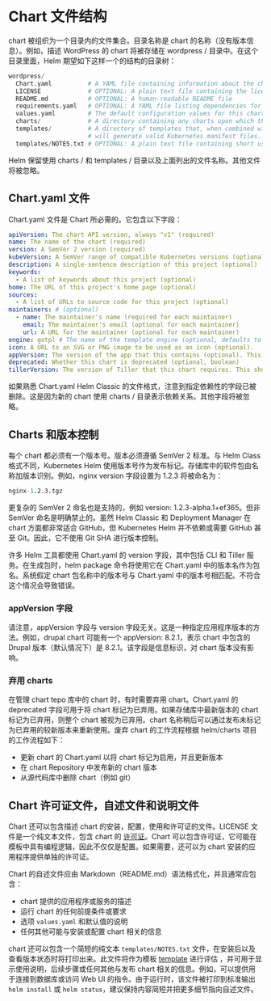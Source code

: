 # Chart 文件结构

chart 被组织为一个目录内的文件集合。目录名称是 chart 的名称（没有版本信息）。例如，描述 WordPress 的 chart 将被存储在 wordpress / 目录中。在这个目录里面，Helm 期望如下这样一个的结构的目录树：

```s
wordpress/
  Chart.yaml          # A YAML file containing information about the chart
  LICENSE             # OPTIONAL: A plain text file containing the license for the chart
  README.md           # OPTIONAL: A human-readable README file
  requirements.yaml   # OPTIONAL: A YAML file listing dependencies for the chart
  values.yaml         # The default configuration values for this chart
  charts/             # A directory containing any charts upon which this chart depends.
  templates/          # A directory of templates that, when combined with values,
                      # will generate valid Kubernetes manifest files.
  templates/NOTES.txt # OPTIONAL: A plain text file containing short usage notes
```

Helm 保留使用 charts / 和 templates / 目录以及上面列出的文件名称。其他文件将被忽略。

## Chart.yaml 文件

Chart.yaml 文件是 Chart 所必需的。它包含以下字段：

```yml
apiVersion: The chart API version, always "v1" (required)
name: The name of the chart (required)
version: A SemVer 2 version (required)
kubeVersion: A SemVer range of compatible Kubernetes versions (optional)
description: A single-sentence description of this project (optional)
keywords:
  - A list of keywords about this project (optional)
home: The URL of this project's home page (optional)
sources:
  - A list of URLs to source code for this project (optional)
maintainers: # (optional)
  - name: The maintainer's name (required for each maintainer)
    email: The maintainer's email (optional for each maintainer)
    url: A URL for the maintainer (optional for each maintainer)
engine: gotpl # The name of the template engine (optional, defaults to gotpl)
icon: A URL to an SVG or PNG image to be used as an icon (optional).
appVersion: The version of the app that this contains (optional). This needn't be SemVer.
deprecated: Whether this chart is deprecated (optional, boolean)
tillerVersion: The version of Tiller that this chart requires. This should be expressed as a SemVer range: ">2.0.0" (optional)
```

如果熟悉 Chart.yaml Helm Classic 的文件格式，注意到指定依赖性的字段已被删除。这是因为新的 chart 使用 charts / 目录表示依赖关系。其他字段将被忽略。

## Charts 和版本控制

每个 chart 都必须有一个版本号。版本必须遵循 SemVer 2 标准。与 Helm Class 格式不同，Kubernetes Helm 使用版本号作为发布标记。存储库中的软件包由名称加版本识别。例如，nginx version 字段设置为 1.2.3 将被命名为：

```s
nginx-1.2.3.tgz
```

更复杂的 SemVer 2 命名也是支持的，例如 version: 1.2.3-alpha.1+ef365。但非 SemVer 命名是明确禁止的。虽然 Helm Classic 和 Deployment Manager 在 chart 方面都非常适合 GitHub，但 Kubernetes Helm 并不依赖或需要 GitHub 甚至 Git。因此，它不使用 Git SHA 进行版本控制。

许多 Helm 工具都使用 Chart.yaml 的 version 字段，其中包括 CLI 和 Tiller 服务。在生成包时，helm package 命令将使用它在 Chart.yaml 中的版本名作为包名。系统假定 chart 包名称中的版本号与 Chart.yaml 中的版本号相匹配。不符合这个情况会导致错误。

### appVersion 字段

请注意，appVersion 字段与 version 字段无关。这是一种指定应用程序版本的方法。例如，drupal chart 可能有一个 appVersion: 8.2.1，表示 chart 中包含的 Drupal 版本（默认情况下）是 8.2.1。该字段是信息标识，对 chart 版本没有影响。

### 弃用 charts

在管理 chart tepo 库中的 chart 时，有时需要弃用 chart。Chart.yaml 的 deprecated 字段可用于将 chart 标记为已弃用。如果存储库中最新版本的 chart 标记为已弃用，则整个 chart 被视为已弃用。chart 名称稍后可以通过发布未标记为已弃用的较新版本来重新使用。废弃 chart 的工作流程根据 helm/charts 项目的工作流程如下：

- 更新 chart 的 Chart.yaml 以将 chart 标记为启用，并且更新版本
- 在 chart Repository 中发布新的 chart 版本
- 从源代码库中删除 chart（例如 git）

## Chart 许可证文件，自述文件和说明文件

Chart 还可以包含描述 chart 的安装，配置，使用和许可证的文件。LICENSE 文件是一个纯文本文件，包含 chart 的 [许可证](https://en.wikipedia.org/wiki/Software_license)。Chart 可以包含许可证，它可能在模板中具有编程逻辑，因此不仅仅是配置。如果需要，还可以为 chart 安装的应用程序提供单独的许可证。

Chart 的自述文件应由 Markdown（README.md）语法格式化，并且通常应包含：

- chart 提供的应用程序或服务的描述
- 运行 chart 的任何前提条件或要求
- 选项 `values.yaml` 和默认值的说明
- 任何其他可能与安装或配置 chart 相关的信息

chart 还可以包含一个简短的纯文本 `templates/NOTES.txt` 文件，在安装后以及查看版本状态时将打印出来。此文件将作为模板 [template](https://whmzsu.github.io/helm-doc-zh-cn/chart/charts-zh_cn.html#templates-and-values) 进行评估 ，并可用于显示使用说明，后续步骤或任何其他与发布 chart 相关的信息。例如，可以提供用于连接到数据库或访问 Web UI 的指令。由于运行时，该文件被打印到标准输出 `helm install` 或 `helm status`，建议保持内容简短并把更多细节指向自述文件。
